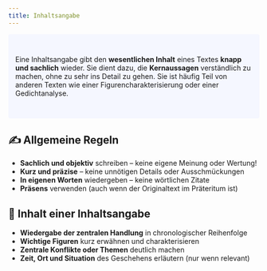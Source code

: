 ```yaml
---
title: Inhaltsangabe
---
```


<p style="padding: 3em 1em; background: #f5f7ff; border-radius: 4px;">
    Eine Inhaltsangabe gibt den <b>wesentlichen Inhalt</b> eines Textes <b>knapp und sachlich</b> wieder. Sie dient dazu, die <b>Kernaussagen</b> verständlich zu machen, ohne zu sehr ins Detail zu gehen. Sie ist häufig Teil von anderen Texten wie einer Figurencharakterisierung oder einer Gedichtanalyse.
</p>

## ✍️ Allgemeine Regeln

- **Sachlich und objektiv** schreiben – keine eigene Meinung oder Wertung!
- **Kurz und präzise** – keine unnötigen Details oder Ausschmückungen
- **In eigenen Worten** wiedergeben – keine wörtlichen Zitate
- **Präsens** verwenden (auch wenn der Originaltext im Präteritum ist)

## 🧩 Inhalt einer Inhaltsangabe

- **Wiedergabe der zentralen Handlung** in chronologischer Reihenfolge
- **Wichtige Figuren** kurz erwähnen und charakterisieren
- **Zentrale Konflikte oder Themen** deutlich machen
- **Zeit, Ort und Situation** des Geschehens erläutern (nur wenn relevant)